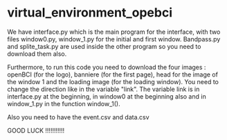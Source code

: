 # virtual_environment_opebci

We have interface.py which is the main program for the interface, with two files window0.py, window_1.py for the initial and first window.
Bandpass.py and splite_task.py are used inside the other program so you need to download them also.

Furthermore, to run this code you need to download the four images : openBCI (for the logo), banniere (for the first page), head for the image of the window 1 and the loading image (for the loading window).
You need to change the direction like in the variable "link". The variable link is in interface.py at the beginning, in window0 at the beginning also and in window_1.py in the function window_1().

Also you need to have the event.csv and data.csv

GOOD LUCK !!!!!!!!!!!
